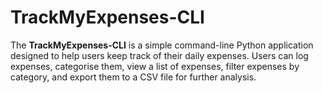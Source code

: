 # TrackMyExpenses-CLI
The **TrackMyExpenses-CLI** is a simple command-line Python application designed to help users keep track of their daily expenses. Users can log expenses, categorise them, view a list of expenses, filter expenses by category, and export them to a CSV file for further analysis. 
